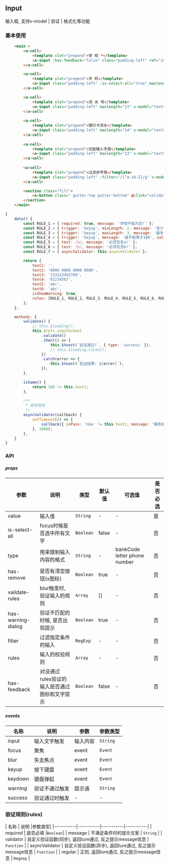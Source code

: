 ## Input
输入框, 支持v-model | 验证 | 格式化等功能

### 基本使用

``` html
    <main >
        <a-cell>
            <template slot="prepend">学 校 *</template>
            <a-input :has-feedback="false" class="padding-left" ref="inputSchool" required :rules="rules" placeholder="请输入学校" v-model="text1"/>
        </a-cell>

        <a-cell>
            <template slot="prepend">手 机</template>
            <a-input class="padding-left" :is-select-all="true" maxlength="13" v-model="text3" type="phone" />
        </a-cell>

        <a-cell>
            <template slot="prepend">流 水 号</template>
            <a-input class="padding-left" maxlength="13" v-model="text4" type="number" />
        </a-cell>
        
        <a-cell>
            <template slot="prepend">银行卡流水</template>
            <a-input class="padding-left" maxlength="14" v-model="text2" type="bankCode" />
        </a-cell>
        
        <a-cell>
            <template slot="prepend">仅能输入字母</template>
            <a-input class="padding-left" maxlength="13" v-model="text5" type="letter" />
        </a-cell>
        
        <a-cell>
            <template slot="prepend">过滤非字母</template>
            <a-input class="padding-left" :filter="/[^a-zA-Z]/g" v-model="text6"/>
        </a-cell>

        <section class="fill">
            <a-button class=" gutter-top gutter-bottom" @click="validate">验证学校</a-button>
        </section>
    </main>
```

```javascript
{
    data() {
        const RULE_1 = { required: true, message: '学校不能为空!' };
        const RULE_2 = { trigger: 'keyup', minLength: 2, message: '至少2个字符!' };
        const RULE_3 = { trigger: 'keyup', maxLength: 3, message: '最多3个字符!' };
        const RULE_4 = { trigger: 'keyup', message: '值不能等于100', validator: this.isSame };
        const RULE_5 = { test: /a/, message: '必须包含a!' };
        const RULE_6 = { test: /b/, message: '必须包含b!' };
        const RULE_7 = { asyncValidator: this.asyncValidator };

        return {
            text1: '',
            text2: '0000 0000 0000 0000',
            text3: '133123456789',
            text4: '01234567',
            text5: 'abc',
            text6: 'abc',
            isShowWarning: true,
            rules: [RULE_1, RULE_2, RULE_3, RULE_4, RULE_5, RULE_6, RULE_7],
        };
    },

    methods: {
        validate() {
            // this.$loading();
            this.$refs.inputSchool
                .validate()
                .then(() => {
                    this.$toast(`验证通过!`, { type: 'success' });
                    // this.$loading.close();
                })
                .catch(error => {
                    this.$toast(`验证结果: ${error}`);
                });
        },

        isSame() {
            return 100 != this.text1;
        },

        /**
         * 异步验证
         */
        asyncValidator(callback) {
            setTimeout(() => {
                callback({ isPass: 'nba' != this.text1, message: '服务端不通过nba!' });
            }, 1000);
        },
    }
}
```

### API

##### props
| 参数 | 说明 | 类型 | 默认值 | 可选值 |是否必选
|-----------|-----------|-----------|-------------|-------------|-------------|
| value | 输入值 | `String` | - |-|是|
| is-select-all | focus时候是否选中所有文字 | `Boolean` | false | - | 否 |
| type | 用来限制输入内容的格式 | `String` | - |bankCode letter phone number|否|
| has-remove | 是否有清空按钮(x图标) | `Boolean` | true |-|否|
| vaildate-rules | blur触发时, 验证输入的规则 | `Array` | [] |-|否|
| has-warning-dialog | 验证不匹配的时候, 是否出现提示| `Boolean` | true |-|否|
| filter |过滤指定条件的输入| `RegExp` | - |-|否|
| rules |输入的校验规则| `Array` | - |-|否|
| has-feedback |对没通过rules验证的输入是否通过图标和文字提示| `Boolean` | false |-|否|


##### events
| 名称 | 说明 | 参数 |参数类型|
|-----------|-----------|-----------|-----------|
| input | 输入文字触发 | 输入内容 |`String`|
| focus | 聚焦 | event | `Event` |
| blur | 失去焦点 | event | `Event` |
| keyup | 按下键盘 | event | `Event` |
| keydown | 键盘弹起 | event | `Event` |
| warning | 验证不通过触发 | 提示语 | `String` |
| success | 验证通过时触发 | - | - |


### 验证规则(rules)
| 名称 | 说明  |参数类型|
|-----------|-----------|-----------|-----------|
| required | 是否必填  |`Boolean`|
| message | 不满足条件时的提示文案  | `String` |
| validator | 自定义验证函数(同步), 返回ture通过, 反之提示message信息  | `Function` |
| asyncValidator | 自定义验证函数(异步), 返回ture通过, 反之提示message信息  | `Function` |
| regular | 正则, 返回ture通过, 反之提示message信息  | `Regexp` |